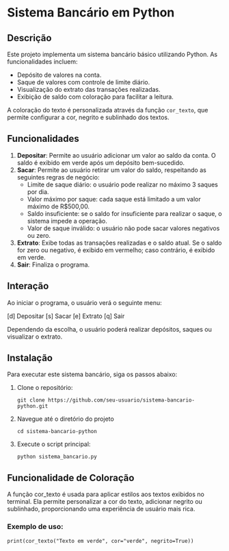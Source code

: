 # Sistema Bancário em Python

## Descrição

Este projeto implementa um sistema bancário básico utilizando Python. As funcionalidades incluem:

- Depósito de valores na conta.
- Saque de valores com controle de limite diário.
- Visualização do extrato das transações realizadas.
- Exibição de saldo com coloração para facilitar a leitura.

A coloração do texto é personalizada através da função `cor_texto`, que permite configurar a cor, negrito e sublinhado dos textos.

## Funcionalidades

1. **Depositar**: Permite ao usuário adicionar um valor ao saldo da conta. O saldo é exibido em verde após um depósito bem-sucedido.
2. **Sacar**: Permite ao usuário retirar um valor do saldo, respeitando as seguintes regras de negócio:
   - Limite de saque diário: o usuário pode realizar no máximo 3 saques por dia.
   - Valor máximo por saque: cada saque está limitado a um valor máximo de R$500,00.
   - Saldo insuficiente: se o saldo for insuficiente para realizar o saque, o sistema impede a operação.
   - Valor de saque inválido: o usuário não pode sacar valores negativos ou zero.
3. **Extrato**: Exibe todas as transações realizadas e o saldo atual. Se o saldo for zero ou negativo, é exibido em vermelho; caso contrário, é exibido em verde.
4. **Sair**: Finaliza o programa.

## Interação

Ao iniciar o programa, o usuário verá o seguinte menu:

[d] Depositar
[s] Sacar
[e] Extrato
[q] Sair

Dependendo da escolha, o usuário poderá realizar depósitos, saques ou visualizar o extrato.

## Instalação

Para executar este sistema bancário, siga os passos abaixo:

1. Clone o repositório:
   ```
   git clone https://github.com/seu-usuario/sistema-bancario-python.git
2. Navegue até o diretório do projeto
    ```
    cd sistema-bancario-python
3. Execute o script principal:
    ```
    python sistema_bancario.py
## Funcionalidade de Coloração
A função cor_texto é usada para aplicar estilos aos textos exibidos no terminal. Ela permite personalizar a cor do texto, adicionar negrito ou sublinhado, proporcionando uma experiência de usuário mais rica.

### Exemplo de uso:
```
print(cor_texto("Texto em verde", cor="verde", negrito=True))

